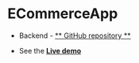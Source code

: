 
# ECommerceApp

* Backend - [** GitHub repository **](https://github.com/domino16/e-commerce-spring-backend) 

* See the [**Live demo**](https://e-commerce-d31af.web.app/pl/)
